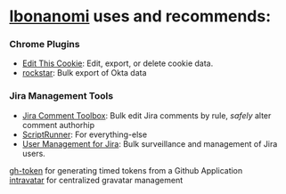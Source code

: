 # [lbonanomi](https://github.com/lbonanomi) uses and recommends:

### Chrome Plugins
* [Edit This Cookie](https://chrome.google.com/webstore/detail/editthiscookie/fngmhnnpilhplaeedifhccceomclgfbg?hl=en): Edit, export, or delete cookie data.  
* [rockstar](https://chrome.google.com/webstore/detail/rockstar/chjepkekmhealpjipcggnfepkkfeimbd): Bulk export of Okta data

### Jira Management Tools
* [Jira Comment Toolbox](https://marketplace.atlassian.com/apps/1214301/comment-toolbox-for-jira): Bulk edit Jira comments by rule, *safely* alter comment authorhip
* [ScriptRunner](https://marketplace.atlassian.com/apps/6820/scriptrunner-for-jira): For everything-else  
* [User Management for Jira](https://marketplace.atlassian.com/apps/1215285/user-management-for-jira): Bulk surveillance and management of Jira users.  

[gh-token](https://github.com/Link-/gh-token) for generating timed tokens from a Github Application  
[intravatar](https://github.com/bertbaron/intravatar) for centralized gravatar management  
